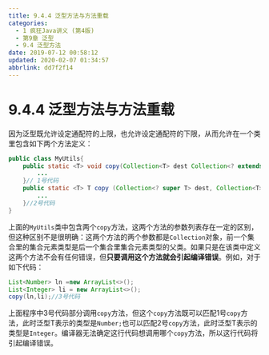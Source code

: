 ```yaml
---
title: 9.4.4 泛型方法与方法重载
categories: 
  - 1 疯狂Java讲义 (第4版)
  - 第9章 泛型
  - 9.4 泛型方法
date: 2019-07-12 00:58:12
updated: 2020-02-07 01:34:57
abbrlink: dd7f2f14
---
```

# 9.4.4 泛型方法与方法重载
因为泛型既允许设定通配符的上限，也允许设定通配符的下限，从而允许在一个类里包含如下两个方法定义：
```java
public class MyUtils{
    public static <T> void copy(Collection<T> dest Collection<? extends T> src){
        ...
    }// 1号代码
    public static <T> T copy (Collection<? super T> dest, Collection<T> src){
        ...
    }//2号代码
}
```
上面的`MyUtils`类中包含两个`copy`方法，这两个方法的参数列表存在一定的区别，但这种区别不是很明确：这两个方法的两个参数都是`Collection`对象，前一个集合里的集合元素类型是后一个集合里集合元素类型的父类。如果只是在该类中定义这两个方法不会有任何错误，但**只要调用这个方法就会引起编译错误**。例如，对于如下代码：
```java
List<Number> ln =new ArrayList<>();
List<Integer> li = new ArrayList<>();
copy(ln,li);//3号代码
```
上面程序中3号代码部分调用`copy`方法，但这个`copy`方法既可以匹配1号`copy`方法，此时泛型T表示的类型是`Number;`也可以匹配2号`copy`方法，此时泛型T表示的类型是`Integer`。编译器无法确定这行代码想调用哪个`copy`方法，所以这行代码将引起编译错误。
